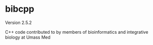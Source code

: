 bibcpp
======
Version 2.5.2

C++ code contributed to by members of bioinformatics and integrative biology at Umass Med
